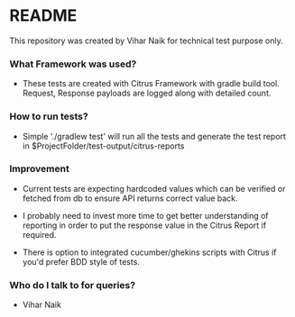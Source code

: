 # README #

This repository was created by Vihar Naik for technical test purpose only.

### What Framework was used? ###

* These tests are created with Citrus Framework with gradle build tool. Request, Response payloads are logged along with detailed count.  

### How to run tests? ###

* Simple './gradlew test' will run all the tests and generate the test report in $ProjectFolder/test-output/citrus-reports

### Improvement ###

* Current tests are expecting hardcoded values which can be verified or fetched from db to ensure API returns correct value back.

* I probably need to invest more time to get better understanding of reporting in order to put the response value in the Citrus Report if required.

* There is option to integrated cucumber/ghekins scripts with Citrus if you'd prefer BDD style of tests. 

### Who do I talk to for queries? ###

* Vihar Naik
